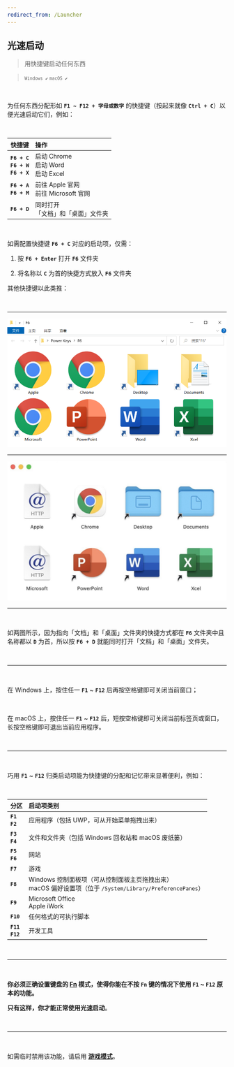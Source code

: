 ```yaml
---
redirect_from: /Launcher
---
```


## 光速启动

> 用快捷键启动任何东西

> <small>`Windows ✔` `macOS ✔` </small>

<br>

为任何东西分配形如 **`F1 ~ F12 + 字母或数字`** 的快捷键（按起来就像 **`Ctrl + C`**）以便光速启动它们，例如：

<br>

|                    快捷键                    | 操作                                    |
| :------------------------------------------: | :-------------------------------------- |
| **`F6 + C`**<br>**`F6 + W`**<br>**`F6 + X`** | 启动 Chrome<br>启动 Word <br>启动 Excel |
|         **`F6 + A`**<br>**`F6 + M`**         | 前往 Apple 官网<br>前往 Microsoft 官网  |
|                 **`F6 + D`**                 | 同时打开<br>「文档」和「桌面」文件夹    |

<br>

如需配置快捷键 **`F6 + C`** 对应的启动项，仅需：

1. 按 **`F6 + Enter`** 打开 **`F6`** 文件夹

2. 将名称以 **`C`** 为首的快捷方式放入 **`F6`** 文件夹

其他快捷键以此类推：

<br>

---

![光速启动 for Windows](/Windows.png)

---

![光速启动 for macOS](/macOS.jpg)

---

<br>

如两图所示，因为指向「文档」和「桌面」文件夹的快捷方式都在 **`F6`** 文件夹中且名称都以 **`D`** 为首，所以按 **`F6 + D`** 就能同时打开「文档」和「桌面」文件夹。

<br>

---

<br>

在 Windows 上，按住任一 **`F1`** ~ **`F12`** 后再按空格键即可关闭当前窗口；

<br>

在 macOS 上，按住任一 **`F1`** ~ **`F12`** 后，短按空格键即可关闭当前标签页或窗口，长按空格键即可退出当前应用程序。

<br>

---

<br>

巧用 **`F1`** ~ **`F12`** 归类启动项能为快捷键的分配和记忆带来显著便利，例如：

<br>

| 分区                   | 启动项类别                                                                                                   |
| :--------------------- | :----------------------------------------------------------------------------------------------------------- |
| **`F1`**<br>**`F2`**   | 应用程序（包括 UWP，可从开始菜单拖拽出来）                                                                   |
| **`F3`**<br>**`F4`**   | 文件和文件夹（包括 Windows 回收站和 macOS 废纸篓）                                                           |
| **`F5`**<br>**`F6`**   | 网站                                                                                                         |
| **`F7`**               | 游戏                                                                                                         |
| **`F8`**               | Windows 控制面板项（可从控制面板主页拖拽出来）<br>macOS 偏好设置项（位于 `/System/Library/PreferencePanes`） |
| **`F9`**               | Microsoft Office<br>Apple iWork                                                                              |
| **`F10`**              | 任何格式的可执行脚本                                                                                         |
| **`F11`**<br>**`F12`** | 开发工具                                                                                                     |

<br>

---

<br>

**你必须正确设置键盘的 [Fn](https://www.baidu.com/s?wd=Fn键) 模式，使得你能在不按 `Fn` 键的情况下使用 `F1` ~ `F12` 原本的功能。**

**只有这样，你才能正常使用光速启动**。

<br>

---

<br>

如需临时禁用该功能，请启用 [**游戏模式**](/game)。
